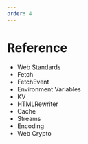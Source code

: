 ```yaml
---
order: 4
---
```


# Reference

- <Link to="/reference/web-standards">Web Standards</Link>
- <Link to="/reference/fetch">Fetch</Link>
- <Link to="/reference/fetch-event">FetchEvent</Link>
- <Link to="/reference/environment-variables">Environment Variables</Link>
- <Link to="/reference/kv">KV</Link>
- <Link to="/reference/html-rewriter">HTMLRewriter</Link>
- <Link to="/reference/cache">Cache</Link>
- <Link to="/reference/streams">Streams</Link>
- <Link to="/reference/encoding">Encoding</Link>
- <Link to="/reference/web-crypto">Web Crypto</Link>
